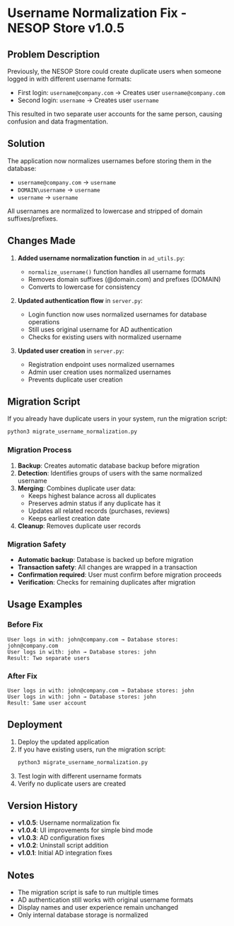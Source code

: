 # Username Normalization Fix - NESOP Store v1.0.5

## Problem Description

Previously, the NESOP Store could create duplicate users when someone logged in with different username formats:
- First login: `username@company.com` → Creates user `username@company.com`
- Second login: `username` → Creates user `username`

This resulted in two separate user accounts for the same person, causing confusion and data fragmentation.

## Solution

The application now normalizes usernames before storing them in the database:
- `username@company.com` → `username`
- `DOMAIN\username` → `username` 
- `username` → `username`

All usernames are normalized to lowercase and stripped of domain suffixes/prefixes.

## Changes Made

1. **Added username normalization function** in `ad_utils.py`:
   - `normalize_username()` function handles all username formats
   - Removes domain suffixes (@domain.com) and prefixes (DOMAIN\)
   - Converts to lowercase for consistency

2. **Updated authentication flow** in `server.py`:
   - Login function now uses normalized usernames for database operations
   - Still uses original username for AD authentication
   - Checks for existing users with normalized username

3. **Updated user creation** in `server.py`:
   - Registration endpoint uses normalized usernames
   - Admin user creation uses normalized usernames
   - Prevents duplicate user creation

## Migration Script

If you already have duplicate users in your system, run the migration script:

```bash
python3 migrate_username_normalization.py
```

### Migration Process

1. **Backup**: Creates automatic database backup before migration
2. **Detection**: Identifies groups of users with the same normalized username
3. **Merging**: Combines duplicate user data:
   - Keeps highest balance across all duplicates
   - Preserves admin status if any duplicate has it
   - Updates all related records (purchases, reviews)
   - Keeps earliest creation date
4. **Cleanup**: Removes duplicate user records

### Migration Safety

- **Automatic backup**: Database is backed up before migration
- **Transaction safety**: All changes are wrapped in a transaction
- **Confirmation required**: User must confirm before migration proceeds
- **Verification**: Checks for remaining duplicates after migration

## Usage Examples

### Before Fix
```
User logs in with: john@company.com → Database stores: john@company.com
User logs in with: john → Database stores: john
Result: Two separate users
```

### After Fix
```
User logs in with: john@company.com → Database stores: john
User logs in with: john → Database stores: john
Result: Same user account
```

## Deployment

1. Deploy the updated application
2. If you have existing users, run the migration script:
   ```bash
   python3 migrate_username_normalization.py
   ```
3. Test login with different username formats
4. Verify no duplicate users are created

## Version History

- **v1.0.5**: Username normalization fix
- **v1.0.4**: UI improvements for simple bind mode
- **v1.0.3**: AD configuration fixes
- **v1.0.2**: Uninstall script addition
- **v1.0.1**: Initial AD integration fixes

## Notes

- The migration script is safe to run multiple times
- AD authentication still works with original username formats
- Display names and user experience remain unchanged
- Only internal database storage is normalized 